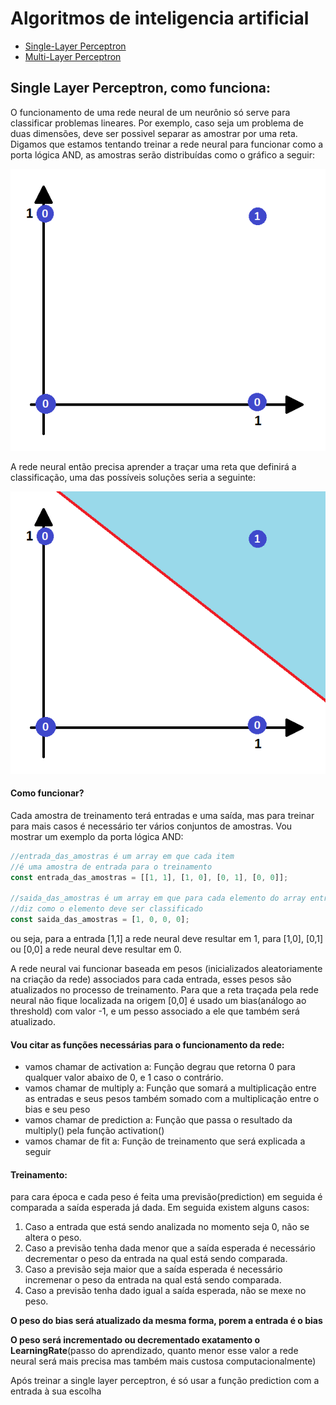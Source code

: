 # Algoritmos de inteligencia artificial

* [Single-Layer Perceptron](https://github.com/danielaraujorn/algoritmos_IA/)
* [Multi-Layer Perceptron](https://github.com/danielaraujorn/algoritmos_IA/tree/multilayer)

## Single Layer Perceptron, como funciona:

O funcionamento de uma rede neural de um neurônio só serve para classificar problemas lineares. Por exemplo, caso seja um problema de duas dimensões, deve ser possivel separar as amostrar por uma reta.
Digamos que estamos tentando treinar a rede neural para funcionar como a porta lógica AND, as amostras serão distribuídas como o gráfico a seguir:

![Gráfico da porta lógica AND](img/AND.png "Gráfico da porta lógica AND")

A rede neural então precisa aprender a traçar uma reta que definirá a classificação, uma das possíveis soluções seria a seguinte:

![Gráfico da reta traçada pela perceptron trinada pela porta lógica AND](img/AND-AFTER.png "Gráfico da reta traçada pela perceptron trinada pela porta lógica AND")

#### Como funcionar?

Cada amostra de treinamento terá entradas e uma saída, mas para treinar para mais casos é necessário ter vários conjuntos de amostras. Vou mostrar um exemplo da porta lógica AND:

```js
//entrada_das_amostras é um array em que cada item
//é uma amostra de entrada para o treinamento
const entrada_das_amostras = [[1, 1], [1, 0], [0, 1], [0, 0]];

//saida_das_amostras é um array em que para cada elemento do array entrada_das_amostras,
//diz como o elemento deve ser classificado
const saida_das_amostras = [1, 0, 0, 0];
```

ou seja, para a entrada [1,1] a rede neural deve resultar em 1, para [1,0], [0,1] ou [0,0] a rede neural deve resultar em 0.

A rede neural vai funcionar baseada em pesos (inicializados aleatoriamente na criação da rede) associados para cada entrada, esses pesos são atualizados no processo de treinamento. Para que a reta traçada pela rede neural não fique localizada na origem [0,0] é usado um bias(análogo ao threshold) com valor -1, e um pesso associado a ele que também será atualizado.

#### Vou citar as funções necessárias para o funcionamento da rede:

* vamos chamar de activation a: Função degrau que retorna 0 para qualquer valor abaixo de 0, e 1 caso o contrário.
* vamos chamar de multiply a: Função que somará a multiplicação entre as entradas e seus pesos também somado com a multiplicação entre o bias e seu peso
* vamos chamar de prediction a: Função que passa o resultado da multiply() pela função activation()
* vamos chamar de fit a: Função de treinamento que será explicada a seguir

#### Treinamento:

para cara época e cada peso é feita uma previsão(prediction) em seguida é comparada a saída esperada já dada. Em seguida existem alguns casos:

1.  Caso a entrada que está sendo analizada no momento seja 0, não se altera o peso.
1.  Caso a previsão tenha dada menor que a saída esperada é necessário decrementar o peso da entrada na qual está sendo comparada.
1.  Caso a previsão seja maior que a saída esperada é necessário incremenar o peso da entrada na qual está sendo comparada.
1.  Caso a previsão tenha dado igual a saída esperada, não se mexe no peso.

**O peso do bias será atualizado da mesma forma, porem a entrada é o bias**

**O peso será incrementado ou decrementado exatamento o LearningRate**(passo do aprendizado, quanto menor esse valor a rede neural será mais precisa mas também mais custosa computacionalmente)

Após treinar a single layer perceptron, é só usar a função prediction com a entrada à sua escolha
